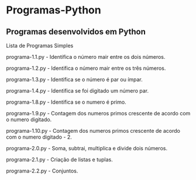 # Programas-Python
Programas desenvolvidos em Python
-----------------------------------------------------------------
Lista de Programas Simples

programa-1.1.py - Identifica o número mair entre os dois números.

programa-1.2.py - Identifica o número mair entre os três números.

programa-1.3.py - Identifica se o número é par ou ímpar.

programa-1.4.py - Identifica se foi digitado um número par.

programa-1.8.py - Identifica se o numero é primo.

programa-1.9.py - Contagem dos numeros primos crescente de acordo com o numero digitado.

programa-1.10.py - Contagem dos numeros primos crescente de acordo com o numero digitado - 2.

programa-2.0.py - Soma, subtrai, multiplica e divide dois números.

programa-2.1.py - Criação de listas e tuplas.

programa-2.2.py - Conjuntos.
